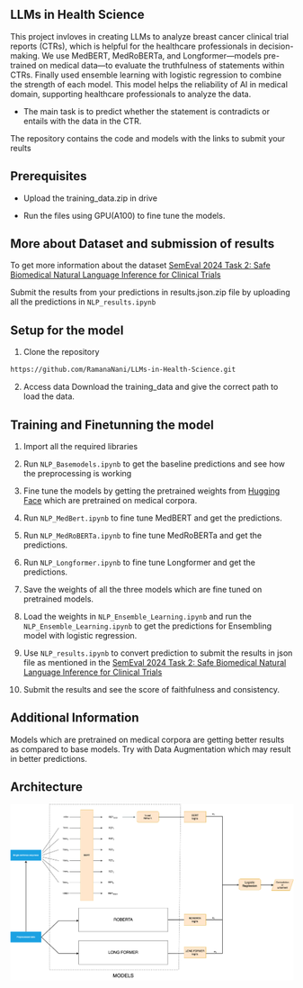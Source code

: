## LLMs in Health Science
This project invloves in creating LLMs to analyze breast cancer clinical trial reports (CTRs), which is helpful for the healthcare professionals in decision-making.
We use MedBERT, MedRoBERTa, and Longformer—models pre-trained on medical data—to evaluate the truthfulness of statements within CTRs. Finally used ensemble learning with logistic regression to combine the strength of each model.
This model helps the reliability of AI in medical domain, supporting healthcare professionals to analyze the data.

* The main task is to predict whether the statement is contradicts or entails with the data in the CTR.

The repository contains the code and models with the links to submit your reults
## Prerequisites
* Upload the training_data.zip in drive

* Run the files using GPU(A100) to fine tune the models. 

## More about Dataset and submission of results

To get more information about the dataset 
[SemEval 2024 Task 2: Safe Biomedical Natural Language Inference for Clinical Trials](https://codalab.lisn.upsaclay.fr/competitions/16190#learn_the_details-overview)

Submit the results from your predictions in results.json.zip file by uploading all the predictions in `NLP_results.ipynb`

## Setup for the model

1. Clone the repository

```bash
https://github.com/RamanaNani/LLMs-in-Health-Science.git
```
2. Access data
   Download the training_data and give the correct path to load the data.

## Training and Finetunning the model
1. Import all the required libraries
  
2. Run `NLP_Basemodels.ipynb` to get the baseline predictions and see how the preprocessing is working
   
3. Fine tune the models by getting the pretrained weights from [Hugging Face](https://huggingface.co/) which are pretrained on medical corpora.
   
4. Run `NLP_MedBert.ipynb` to fine tune MedBERT and get the predictions.
   
5. Run `NLP_MedRoBERTa.ipynb` to fine tune MedRoBERTa and get the predictions.
    
6.  Run `NLP_Longformer.ipynb` to fine tune Longformer and get the predictions.
    
7.  Save the weights of all the three models which are fine tuned on pretrained models.
    
8.  Load the weights in `NLP_Ensemble_Learning.ipynb` and run the `NLP_Ensemble_Learning.ipynb` to get the predictions for Ensembling model with logistic regression.
    
9.  Use `NLP_results.ipynb` to convert prediction to submit the results in json file as mentioned in the [SemEval 2024 Task 2: Safe Biomedical Natural Language Inference for Clinical Trials](https://codalab.lisn.upsaclay.fr/competitions/16190#learn_the_details-overview)
  
10.  Submit the results and see the score of faithfulness and consistency.

## Additional Information
Models which are pretrained on medical corpora are getting better results as compared to base models. Try with Data Augmentation which may result in better predictions.

## Architecture
![Logo](Architecture.png)

